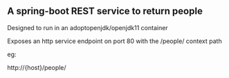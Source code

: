 ## A spring-boot REST service to return people

Designed to run in an adoptopenjdk/openjdk11 container

Exposes an http service endpoint on port 80 with the /people/ context path

eg:

http://{host}/people/